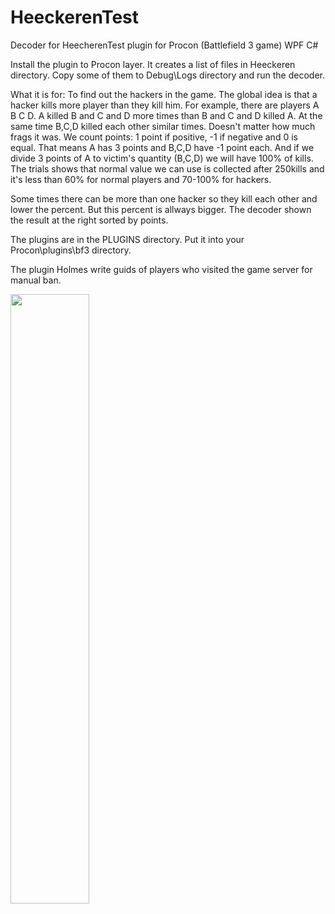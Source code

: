 # HeeckerenTest
Decoder for HeecherenTest plugin for Procon (Battlefield 3 game)
WPF C#

Install the plugin to Procon layer. It creates a list of files in Heeckeren directory. 
Copy some of them to Debug\Logs directory and run the decoder.

What it is for: To find out the hackers in the game.
The global idea is that a hacker kills more player than they kill him.
For example, there are players A B C D. A killed B and C and D more times than B and C and D killed A.
At the same time B,C,D killed each other similar times. Doesn't matter how much frags it was. We count points:
1 point if positive, -1 if negative and 0 is equal. That means A has 3 points and B,C,D have -1 point each.
And if we divide 3 points of A to victim's quantity (B,C,D) we will have 100% of kills.
The trials shows that normal value we can use is collected after 250kills and it's less than 60% for normal players and 70-100% for hackers.

Some times there can be more than one hacker so they kill each other and lower the percent. But this percent is allways bigger.
The decoder shown the result at the right sorted by points.

The plugins are in the PLUGINS directory. Put it into your Procon\plugins\bf3 directory.

The plugin Holmes write guids of players who visited the game server for manual ban.

<image src="https://github.com/NBAH79/HeeckerenTest/blob/main/Screenshot_2.png" width="50%" height="50%"/>
